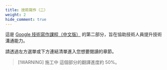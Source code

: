 ```yaml
---
title: 技術寫作（二）
weight: 2
hide_comment: true
---
```


這是 [Google 技術寫作課程（中文版）](../) 的第二部分，旨在協助技術人員提升技術溝通能力。

請透過左方選單或下方連結清單進入您想要閱讀的章節。

> [!WARNING] 施工中
> 這個部分的翻譯進度約 50%。